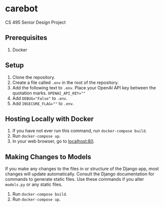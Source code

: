 # carebot
CS 495 Senior Design Project

## Prerequisites
1. Docker

## Setup
1. Clone the repository.
2. Create a file called `.env` in the root of the repository.
3. Add the following text to `.env`. Place your OpenAI API key between the quotation marks. `OPENAI_API_KEY=""`
4. Add `DEBUG="False"` to `.env`.
5. Add `INSECURE_FLAG=""` to `.env`.

## Hosting Locally with Docker
1. If you have not ever run this command, run `docker-compose build`.
2. Run `docker-compose up`.
3. In your web browser, go to [localhost:80](localhost:80).

## Making Changes to Models
If you make any changes to the files in or structure of the Django app, most changes will update automatically. Consult the Django documentation for commands to generate static files. Use these commands if you alter `models.py` or any static files.
1. Run `docker-compose build`.
2. Run `docker-compose up`.